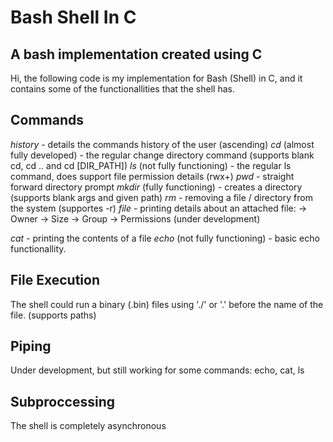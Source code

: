 # Bash Shell In C
## A bash implementation created using C

Hi, the following code is my implementation for Bash (Shell) in C, and it contains some of the functionallities that the shell has. 

## Commands
*history* - details the commands history of the user (ascending)
*cd* (almost fully developed) - the regular change directory command (supports blank cd, cd .. and cd [DIR_PATH])
*ls* (not fully functioning) - the regular ls command, does support file permission details (rwx+)
*pwd* - straight forward directory prompt
*mkdir* (fully functioning) - creates a directory (supports blank args and given path)
*rm* - removing a file / directory from the system (supportes -r)
*file* - printing details about an attached file:
  -> Owner
  -> Size
  -> Group
  -> Permissions (under development)

*cat* - printing the contents of a file
*echo* (not fully functioning) - basic echo functionallity.

## File Execution

The shell could run a binary (.bin) files using './' or '.' before the name of the file. (supports paths)

## Piping 

Under development, but still working for some commands: echo, cat, ls

## Subproccessing

The shell is completely asynchronous


